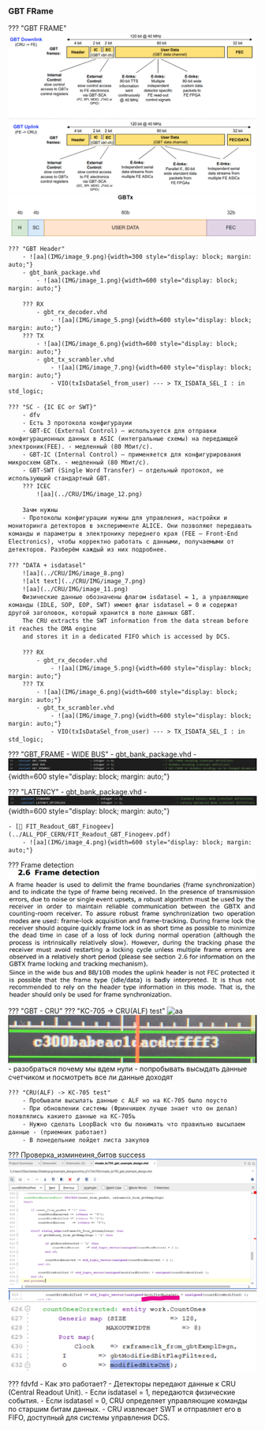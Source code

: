 
### GBT FRame 
??? "GBT FRAME"
    ![alt text](../CRU/IMG/image_5.png)
    ![alt text](../CRU/IMG/image_6.png) 

    ??? "GBT Header"
        - ![аа](IMG/image_9.png){width=300 style="display: block; margin: auto;"}
        - gbt_bank_package.vhd
            - ![аа](IMG/image_1.png){width=600 style="display: block; margin: auto;"}

        ??? RX
            - gbt_rx_decoder.vhd
                - ![аа](IMG/image_5.png){width=600 style="display: block; margin: auto;"}
        ??? TX
            - ![аа](IMG/image_6.png){width=600 style="display: block; margin: auto;"}
            - gbt_tx_scrambler.vhd
                - ![аа](IMG/image_7.png){width=600 style="display: block; margin: auto;"}
                - VIO(txIsDataSel_from_user) --- > TX_ISDATA_SEL_I : in  std_logic;
    
    ??? "SC - {IC EC or SWT}" 
        - dfv
        - Есть 3 протокола конфигурауии
        - GBT-EC (External Control) – используется для отправки конфигурационных данных в ASIC (интегральные схемы) на передающей электроник(FEE). - медленный (80 Мбит/с).
        - GBT-IC (Internal Control) – применяется для конфигурирования микросхем GBTx. - медленный (80 Мбит/с).
        - GBT-SWT (Single Word Transfer) – отдельный протокол, не использующий стандартный GBT.
        ??? ICEC 
            ![аа](../CRU/IMG/image_12.png)

        Зачм нужны
        - Протоколы конфигурации нужны для управления, настройки и мониторинга детекторов в эксперименте ALICE. Они позволяют передавать команды и параметры в электронику переднего края (FEE — Front-End Electronics), чтобы корректно работать с данными, получаемыми от детекторов. Разберём каждый из них подробнее.

    ??? "DATA + isdatasel"
        ![аа](../CRU/IMG/image_8.png) 
        ![alt text](../CRU/IMG/image_7.png)
        ![аа](../CRU/IMG/image_11.png)
        Физические данные обозначены флагом isdatasel = 1, а управляющие команды (IDLE, SOP, EOP, SWT) имеют флаг isdatasel = 0 и содержат другой заголовок, который хранится в поле данных GBT.
        The CRU extracts the SWT information from the data stream before it reaches the DMA engine
        and stores it in a dedicated FIFO which is accessed by DCS.

        ??? RX
            - gbt_rx_decoder.vhd
                - ![аа](IMG/image_5.png){width=600 style="display: block; margin: auto;"}
        ??? TX
            - ![аа](IMG/image_6.png){width=600 style="display: block; margin: auto;"}
            - gbt_tx_scrambler.vhd
                - ![аа](IMG/image_7.png){width=600 style="display: block; margin: auto;"}
                - VIO(txIsDataSel_from_user) --- > TX_ISDATA_SEL_I : in  std_logic;


??? "GBT_FRAME - WIDE BUS"
    - gbt_bank_package.vhd
        - ![аа](IMG/image_2.png){width=600 style="display: block; margin: auto;"}


??? "LATENCY"
    - gbt_bank_package.vhd
        - ![аа](IMG/image_3.png){width=600 style="display: block; margin: auto;"}

    - [📄 FIT_Readout_GBT_Finogeev](../ALL_PDF_CERN/FIT_Readout_GBT_Finogeev.pdf)
        - ![аа](IMG/image_4.png){width=600 style="display: block; margin: auto;"}
    
??? Frame detection
    ![аа](../CRU/IMG/image_10.png)

??? "GBT - CRU"
    ??? "KC-705 -> CRU(ALF) test"
        ![аа](IMG/image_8.png)
        ![аа](IMG/image_10.png)
        - разобраться почему мы вдем нули 
        - попробывать высыдать данные счетчиком и посмотреть все ли данные доходят

    ??? "CRU(ALF) -> KC-705 test"
        - Пробывали высылать данные с ALF но на KC-705 было поусто 
        - При обновлении системы (Фринчишек лучше знает что он делал) появлялись какието данные на KC-705ъ
        - Нужно сделать LoopBack что бы понимать что правильно высылаем данные - (приемник работает)
        - В понедельние пойдет листа закупов 

??? Проверка_изминеиня_битов success
    ![alt text](IMG/image_11.png)
    ![alt text](IMG/image_12.png)
    ![alt text](IMG/image_13.png)


??? fdvfd
    - Как это работает?
    - Детекторы передают данные к CRU (Central Readout Unit).
    - Если isdatasel = 1, передаются физические события.
    - Если isdatasel = 0, CRU определяет управляющие команды по старшим битам данных.
    - CRU извлекает SWT и отправляет его в FIFO, доступный для системы управления DCS.